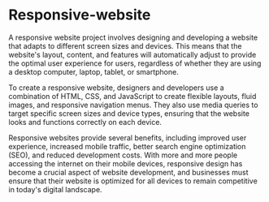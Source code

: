 # Responsive-website

A responsive website project involves designing and developing a website that adapts to different screen sizes and devices. This means that the website's layout, content, and features will automatically adjust to provide the optimal user experience for users, regardless of whether they are using a desktop computer, laptop, tablet, or smartphone.

To create a responsive website, designers and developers use a combination of HTML, CSS, and JavaScript to create flexible layouts, fluid images, and responsive navigation menus. They also use media queries to target specific screen sizes and device types, ensuring that the website looks and functions correctly on each device.

Responsive websites provide several benefits, including improved user experience, increased mobile traffic, better search engine optimization (SEO), and reduced development costs. With more and more people accessing the internet on their mobile devices, responsive design has become a crucial aspect of website development, and businesses must ensure that their website is optimized for all devices to remain competitive in today's digital landscape.

